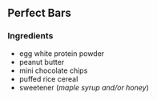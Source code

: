 ## Perfect Bars

### Ingredients

- egg white protein powder
- peanut butter
- mini chocolate chips
- puffed rice cereal
- sweetener (_maple syrup and/or honey_)
